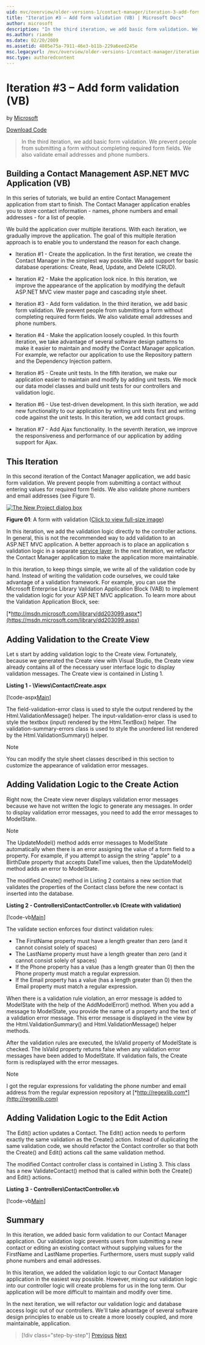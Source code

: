 ```yaml
---
uid: mvc/overview/older-versions-1/contact-manager/iteration-3-add-form-validation-vb
title: "Iteration #3 – Add form validation (VB) | Microsoft Docs"
author: microsoft
description: "In the third iteration, we add basic form validation. We prevent people from submitting a form without completing required form fields. We also validate emai..."
ms.author: riande
ms.date: 02/20/2009
ms.assetid: 4805e75a-7911-46e3-b11b-229a6eed245e
msc.legacyurl: /mvc/overview/older-versions-1/contact-manager/iteration-3-add-form-validation-vb
msc.type: authoredcontent
---
```

# Iteration #3 – Add form validation (VB)

by [Microsoft](https://github.com/microsoft)

[Download Code](iteration-3-add-form-validation-vb/_static/contactmanager_3_vb1.zip)

> In the third iteration, we add basic form validation. We prevent people from submitting a form without completing required form fields. We also validate email addresses and phone numbers.

## Building a Contact Management ASP.NET MVC Application (VB)

In this series of tutorials, we build an entire Contact Management application from start to finish. The Contact Manager application enables you to store contact information - names, phone numbers and email addresses - for a list of people.

We build the application over multiple iterations. With each iteration, we gradually improve the application. The goal of this multiple iteration approach is to enable you to understand the reason for each change.

- Iteration #1 - Create the application. In the first iteration, we create the Contact Manager in the simplest way possible. We add support for basic database operations: Create, Read, Update, and Delete (CRUD).

- Iteration #2 - Make the application look nice. In this iteration, we improve the appearance of the application by modifying the default ASP.NET MVC view master page and cascading style sheet.

- Iteration #3 - Add form validation. In the third iteration, we add basic form validation. We prevent people from submitting a form without completing required form fields. We also validate email addresses and phone numbers.

- Iteration #4 - Make the application loosely coupled. In this fourth iteration, we take advantage of several software design patterns to make it easier to maintain and modify the Contact Manager application. For example, we refactor our application to use the Repository pattern and the Dependency Injection pattern.

- Iteration #5 - Create unit tests. In the fifth iteration, we make our application easier to maintain and modify by adding unit tests. We mock our data model classes and build unit tests for our controllers and validation logic.

- Iteration #6 - Use test-driven development. In this sixth iteration, we add new functionality to our application by writing unit tests first and writing code against the unit tests. In this iteration, we add contact groups.

- Iteration #7 - Add Ajax functionality. In the seventh iteration, we improve the responsiveness and performance of our application by adding support for Ajax.

## This Iteration

In this second iteration of the Contact Manager application, we add basic form validation. We prevent people from submitting a contact without entering values for required form fields. We also validate phone numbers and email addresses (see Figure 1).

[![The New Project dialog box](iteration-3-add-form-validation-vb/_static/image1.jpg)](iteration-3-add-form-validation-vb/_static/image1.png)

**Figure 01**: A form with validation ([Click to view full-size image](iteration-3-add-form-validation-vb/_static/image2.png))

In this iteration, we add the validation logic directly to the controller actions. In general, this is not the recommended way to add validation to an ASP.NET MVC application. A better approach is to place an application s validation logic in a separate [service layer](http://martinfowler.com/eaaCatalog/serviceLayer.html). In the next iteration, we refactor the Contact Manager application to make the application more maintainable.

In this iteration, to keep things simple, we write all of the validation code by hand. Instead of writing the validation code ourselves, we could take advantage of a validation framework. For example, you can use the Microsoft Enterprise Library Validation Application Block (VAB) to implement the validation logic for your ASP.NET MVC application. To learn more about the Validation Application Block, see:

[*http://msdn.microsoft.com/library/dd203099.aspx*](https://msdn.microsoft.com/library/dd203099.aspx)

## Adding Validation to the Create View

Let s start by adding validation logic to the Create view. Fortunately, because we generated the Create view with Visual Studio, the Create view already contains all of the necessary user interface logic to display validation messages. The Create view is contained in Listing 1.

**Listing 1 - \Views\Contact\Create.aspx**

[!code-aspx[Main](iteration-3-add-form-validation-vb/samples/sample1.aspx)]

The field-validation-error class is used to style the output rendered by the Html.ValidationMessage() helper. The input-validation-error class is used to style the textbox (input) rendered by the Html.TextBox() helper. The validation-summary-errors class is used to style the unordered list rendered by the Html.ValidationSummary() helper.

> [!NOTE] 
> 
> You can modify the style sheet classes described in this section to customize the appearance of validation error messages.

## Adding Validation Logic to the Create Action

Right now, the Create view never displays validation error messages because we have not written the logic to generate any messages. In order to display validation error messages, you need to add the error messages to ModelState.

> [!NOTE] 
> 
> The UpdateModel() method adds error messages to ModelState automatically when there is an error assigning the value of a form field to a property. For example, if you attempt to assign the string "apple" to a BirthDate property that accepts DateTime values, then the UpdateModel() method adds an error to ModelState.

The modified Create() method in Listing 2 contains a new section that validates the properties of the Contact class before the new contact is inserted into the database.

**Listing 2 - Controllers\ContactController.vb (Create with validation)**

[!code-vb[Main](iteration-3-add-form-validation-vb/samples/sample2.vb)]

The validate section enforces four distinct validation rules:

- The FirstName property must have a length greater than zero (and it cannot consist solely of spaces)
- The LastName property must have a length greater than zero (and it cannot consist solely of spaces)
- If the Phone property has a value (has a length greater than 0) then the Phone property must match a regular expression.
- If the Email property has a value (has a length greater than 0) then the Email property must match a regular expression.

When there is a validation rule violation, an error message is added to ModelState with the help of the AddModelError() method. When you add a message to ModelState, you provide the name of a property and the text of a validation error message. This error message is displayed in the view by the Html.ValidationSummary() and Html.ValidationMessage() helper methods.

After the validation rules are executed, the IsValid property of ModelState is checked. The IsValid property returns false when any validation error messages have been added to ModelState. If validation fails, the Create form is redisplayed with the error messages.

> [!NOTE] 
> 
> I got the regular expressions for validating the phone number and email address from the regular expression repository at [*http://regexlib.com*](http://regexlib.com)

## Adding Validation Logic to the Edit Action

The Edit() action updates a Contact. The Edit() action needs to perform exactly the same validation as the Create() action. Instead of duplicating the same validation code, we should refactor the Contact controller so that both the Create() and Edit() actions call the same validation method.

The modified Contact controller class is contained in Listing 3. This class has a new ValidateContact() method that is called within both the Create() and Edit() actions.

**Listing 3 - Controllers\ContactController.vb**

[!code-vb[Main](iteration-3-add-form-validation-vb/samples/sample3.vb)]

## Summary

In this iteration, we added basic form validation to our Contact Manager application. Our validation logic prevents users from submitting a new contact or editing an existing contact without supplying values for the FirstName and LastName properties. Furthermore, users must supply valid phone numbers and email addresses.

In this iteration, we added the validation logic to our Contact Manager application in the easiest way possible. However, mixing our validation logic into our controller logic will create problems for us in the long term. Our application will be more difficult to maintain and modify over time.

In the next iteration, we will refactor our validation logic and database access logic out of our controllers. We'll take advantage of several software design principles to enable us to create a more loosely coupled, and more maintainable, application.

> [!div class="step-by-step"]
> [Previous](iteration-2-make-the-application-look-nice-vb.md)
> [Next](iteration-4-make-the-application-loosely-coupled-vb.md)
